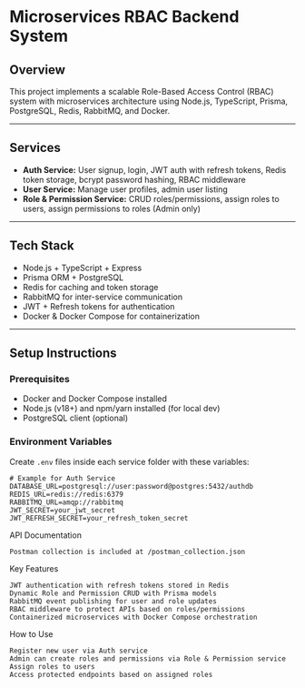 # Microservices RBAC Backend System

## Overview
This project implements a scalable Role-Based Access Control (RBAC) system with microservices architecture using Node.js, TypeScript, Prisma, PostgreSQL, Redis, RabbitMQ, and Docker.

---

## Services
- **Auth Service:** User signup, login, JWT auth with refresh tokens, Redis token storage, bcrypt password hashing, RBAC middleware
- **User Service:** Manage user profiles, admin user listing
- **Role & Permission Service:** CRUD roles/permissions, assign roles to users, assign permissions to roles (Admin only)

---

## Tech Stack
- Node.js + TypeScript + Express
- Prisma ORM + PostgreSQL
- Redis for caching and token storage
- RabbitMQ for inter-service communication
- JWT + Refresh tokens for authentication
- Docker & Docker Compose for containerization

---

## Setup Instructions

### Prerequisites
- Docker and Docker Compose installed
- Node.js (v18+) and npm/yarn installed (for local dev)
- PostgreSQL client (optional)

### Environment Variables
Create `.env` files inside each service folder with these variables:

```env
# Example for Auth Service
DATABASE_URL=postgresql://user:password@postgres:5432/authdb
REDIS_URL=redis://redis:6379
RABBITMQ_URL=amqp://rabbitmq
JWT_SECRET=your_jwt_secret
JWT_REFRESH_SECRET=your_refresh_token_secret
```
API Documentation

    Postman collection is included at /postman_collection.json

Key Features

    JWT authentication with refresh tokens stored in Redis
    Dynamic Role and Permission CRUD with Prisma models
    RabbitMQ event publishing for user and role updates
    RBAC middleware to protect APIs based on roles/permissions
    Containerized microservices with Docker Compose orchestration

How to Use

    Register new user via Auth service
    Admin can create roles and permissions via Role & Permission service
    Assign roles to users
    Access protected endpoints based on assigned roles



